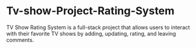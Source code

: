 # Tv-show-Project-Rating-System
TV Show Rating System is a full-stack project that allows users to interact with their favorite TV shows by adding, updating, rating, and leaving comments. 
<div>
  <img>
</div>
